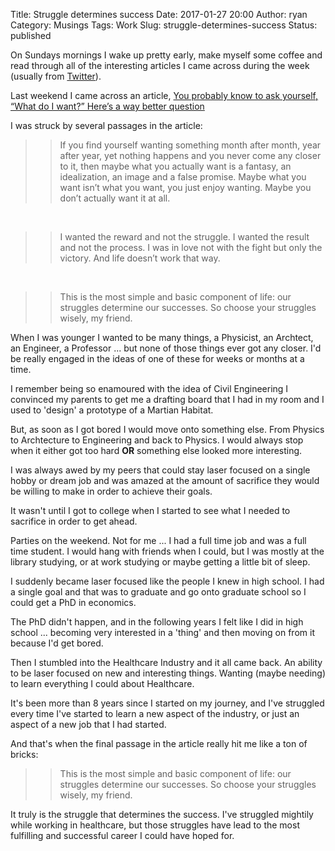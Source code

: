 Title: Struggle determines success
Date: 2017-01-27 20:00
Author: ryan
Category: Musings
Tags: Work
Slug: struggle-determines-success
Status: published

On Sundays mornings I wake up pretty early, make myself some coffee and read through all of the interesting articles I came across during the week (usually from [Twitter](https://www.twitter.com)).

Last weekend I came across an article, [You probably know to ask yourself, “What do I want?” Here’s a way better question](https://getpocket.com/explore/item/you-probably-know-to-ask-yourself-what-do-i-want-here-s-a-way-better-question-1149529539)

I was struck by several passages in the article:

> > If you find yourself wanting something month after month, year after year, yet nothing happens and you never come any closer to it, then maybe what you actually want is a fantasy, an idealization, an image and a false promise. Maybe what you want isn’t what you want, you just enjoy wanting. Maybe you don’t actually want it at all.

 

> > I wanted the reward and not the struggle. I wanted the result and not the process. I was in love not with the fight but only the victory. And life doesn’t work that way.

 

> > This is the most simple and basic component of life: our struggles determine our successes. So choose your struggles wisely, my friend.

When I was younger I wanted to be many things, a Physicist, an Archtect, an Engineer, a Professor ... but none of those things ever got any closer. I'd be really engaged in the ideas of one of these for weeks or months at a time.

I remember being so enamoured with the idea of Civil Engineering I convinced my parents to get me a drafting board that I had in my room and I used to 'design' a prototype of a Martian Habitat.

But, as soon as I got bored I would move onto something else. From Physics to Archtecture to Engineering and back to Physics. I would always stop when it either got too hard **OR** something else looked more interesting.

I was always awed by my peers that could stay laser focused on a single hobby or dream job and was amazed at the amount of sacrifice they would be willing to make in order to achieve their goals.

It wasn't until I got to college when I started to see what I needed to sacrifice in order to get ahead.

Parties on the weekend. Not for me ... I had a full time job and was a full time student. I would hang with friends when I could, but I was mostly at the library studying, or at work studying or maybe getting a little bit of sleep.

I suddenly became laser focused like the people I knew in high school. I had a single goal and that was to graduate and go onto graduate school so I could get a PhD in economics.

The PhD didn't happen, and in the following years I felt like I did in high school ... becoming very interested in a 'thing' and then moving on from it because I'd get bored.

Then I stumbled into the Healthcare Industry and it all came back. An ability to be laser focused on new and interesting things. Wanting (maybe needing) to learn everything I could about Healthcare.

It's been more than 8 years since I started on my journey, and I've struggled every time I've started to learn a new aspect of the industry, or just an aspect of a new job that I had started.

And that's when the final passage in the article really hit me like a ton of bricks:

> > This is the most simple and basic component of life: our struggles determine our successes. So choose your struggles wisely, my friend.

It truly is the struggle that determines the success. I've struggled mightily while working in healthcare, but those struggles have lead to the most fulfilling and successful career I could have hoped for.
